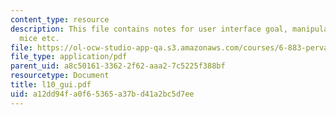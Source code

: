 ```yaml
---
content_type: resource
description: This file contains notes for user interface goal, manipulation, widgets,
  mice etc.
file: https://ol-ocw-studio-app-qa.s3.amazonaws.com/courses/6-883-pervasive-human-centric-computing-sma-5508-spring-2006/a12dd94fa0f65365a37bd41a2bc5d7ee_l10_gui.pdf
file_type: application/pdf
parent_uid: a8c50161-3362-2f62-aaa2-7c5225f388bf
resourcetype: Document
title: l10_gui.pdf
uid: a12dd94f-a0f6-5365-a37b-d41a2bc5d7ee
---
```


